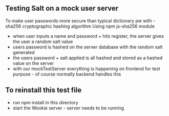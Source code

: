 Testing Salt on a mock user server
----------------------------------

To make user passwords more secure than typical dictionary pw
with - sha256 cryptographic hashing algorithm
Using npm js-sha256 module

- when user inputs a name and password + hits register, the server gives the user a random salt value
- users password is hashed on the server database with the random salt generated
- the users password + salt applied is all hashed and stored as a hashed value on the server
- with our mockTestServer everything is happening on frontend for test purpose - of course normally backend handles this

To reinstall this test file
---------------------------
- run npm install in this directory
- start the Wookie server - server needs to be running

